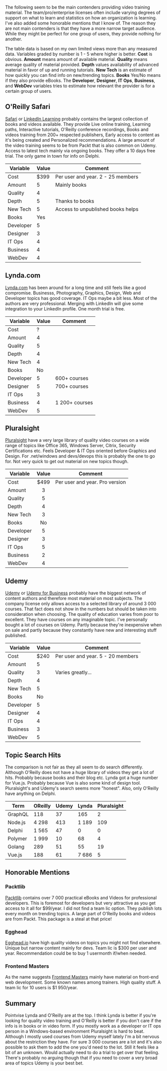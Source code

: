 The following seem to be the main contenders providing video training material. The team/pro/enterprise licenses often include varying degrees of support on what to learn and statistics on how an organization is learning. I've also added some honorable mentions that I know of. The reason they are not main contenders is that they have a more narrow target audience. While they might be perfect for one group of users, they provide nothing for another.

The table data is based on my own limited views more than any measured data. Variables graded by number is 1 - 5 where higher is better. **Cost** is obvious. **Amount** means amount of available material. **Quality** means average quality of material provided. **Depth** values availability of advanced material in favor of up and running tutorials. **New Tech** is an estimate of how quickly you can find info on new/trending topics. **Books** Yes/No means if they also provide eBooks. The **Developer**, **Designer**, **IT Ops**, **Business**, and **WebDev** variables tries to estimate how relevant the provider is for a certain group of users.

## O'Reilly Safari

[Safari](https://www.safaribooksonline.com) or [LinkedIn Learning](https://www.oreilly.com/online-learning/index.html) probably contains the largest collection of books and videos available. They provide Live online training, Learning paths, Interactive tutorials, O'Reilly conference recordings, Books and videos training from 200+ respected publishers, Early access to content as it's being created and Personalized recommendations. A large amount of the video training seems to be from Packt that is also common on Udemy. Access to latest tech mainly via ongoing books. They offer a 10 days free trial. The only game in town for info on Delphi.

| Variable  | Value | Comment                           |
| --------- | ----- | --------------------------------- |
| Cost      | $399  | Per user and year. 2 - 25 members |
| Amount    | 5     | Mainly books                      |
| Quality   | 4     |                                   |
| Depth     | 5     | Thanks to books                   |
| New Tech  | 5     | Access to unpublished books helps |
| Books     | Yes   |                                   |
| Developer | 5     |                                   |
| Designer  | 3     |                                   |
| IT Ops    | 4     |                                   |
| Business  | 4     |                                   |
| WebDev    | 4     |                                   |

## Lynda.com

[Lynda.com](https://www.lynda.com/) has been around for a long time and still feels like a good compromise. Businesss, Photography, Graphics, Design, Web and Developer topics has good coverage. IT Ops maybe a bit less. Most of the authors are very professional. Merging with LinkedIn will give some integration to your LinkedIn profile. One month trial is free.

| Variable  | Value | Comment        |
| --------- | ----- | -------------- |
| Cost      | ?     |                |
| Amount    | 4     |                |
| Quality   | 5     |                |
| Depth     | 4     |                |
| New Tech  | 4     |                |
| Books     | No    |                |
| Developer | 5     | 600+ courses   |
| Designer  | 5     | 700+ courses   |
| IT Ops    | 3     |                |
| Business  | 4     | 1 200+ courses |
| WebDev    | 5     |                |

## Pluralsight

[Pluralsight](https://www.pluralsight.com/business/teams) have a very large library of quality video courses on a wide range of topics like Office 365, Windows Server, Citrix, Security Certifications etc. Feels Developer & IT Ops oriented before Graphics and Design. For .net/windows and devs/devops this is probably the one to go for. Not very quick to get out material on new topics though.

| Variable  | Value | Comment                        |
| --------- | :---: | ------------------------------ |
| Cost      | $499  | Per user and year. Pro version |
| Amount    |   3   |                                |
| Quality   |   5   |                                |
| Depth     |   4   |                                |
| New Tech  |   3   |                                |
| Books     |  No   |                                |
| Developer |   5   |                                |
| Designer  |   3   |                                |
| IT Ops    |   5   |                                |
| Business  |   2   |                                |
| WebDev    |   4   |                                |

## Udemy

[Udemy](https://www.udemy.com/) or [Udemy for Business](https://business.udemy.com/) probably have the biggest network of content authors and therefore most material on most subjects. The company license only allows access to a selected library of around 3 000 courses. That fact does not show in the numbers but should be taken into consideration when choosing. The quality of education varies from poor to excellent. They have courses on any imaginable topic. I've personally bought a lot of courses on Udemy. Partly because they're inexpensive when on sale and partly because they constantly have new and interesting stuff published.

| Variable  | Value | Comment                           |
| --------- | ----- | --------------------------------- |
| Cost      | $240  | Per user and year. 5 - 20 members |
| Amount    | 5     |                                   |
| Quality   | 3     | Varies greatly...                 |
| Depth     | 4     |                                   |
| New Tech  | 5     |                                   |
| Books     | No    |                                   |
| Developer | 5     |                                   |
| Designer  | 4     |                                   |
| IT Ops    | 4     |                                   |
| Business  | 3     |                                   |
| WebDev    | 5     |                                   |

## Topic Search Hits

The comparison is not fair as they all seem to do search differently. Although O'Reilly does not have a huge library of videos they get a lot of hits. Probably because books and their blog etc. Lynda got a huge number for Vue.js. Probably because Vue is also some kind of design tool. Pluralsight's and Udemy's search seems more "honest". Also, only O'Reilly have anything on Delphi.

| Term    | OReilly | Udemy | Lynda | Pluralsight |
| ------- | ------- | ----- | ----- | ----------- |
| GraphQL | 118     | 37    | 165   | 2           |
| Node.js | 4 298   | 413   | 1 189 | 109         |
| Delphi  | 1 565   | 47    | 0     | 0           |
| Polymer | 1 999   | 10    | 68    | 4           |
| Golang  | 289     | 51    | 55    | 19          |
| Vue.js  | 188     | 61    | 7 686 | 5           |

## Honorable Mentions

### Packtlib

[Packtlib](https://subscription.packtpub.com) contains over 7 000 practical eBooks and Videos for professional developers. This is foremost for developers but very attractive as you get access to it all for $99/year. I did not find a team lic option. They publish lots every month on trending topics. A large part of O'Reilly books and videos are from Packt. This package is a steal at that price!

### Egghead

[Egghead.io](https://egghead.io/) have high quality videos on topics you might not find elsewhere. Unique but narrow content mainly for devs. Team lic is $300 per user and year. Recommendation could be to buy 1 usermonth if/when needed.

### Frontend Masters

As the name suggests [Frontend Masters](https://frontendmasters.com) mainly have material on front-end web development. Some known names among trainers. High quality stuff. A team lic for 10 users is $1 950/year.

## Summary

Pointvise Lynda and O'Reilly are at the top. I think Lynda is better if you're looking for quality video training and O'Reilly is better if you don't care if the info is in books or in video form. If you mostly work as a developer or IT ops person in a Windows-based environment Pluralsight is hard to beat. Although I mostly used courses from Udemy myself lately I'm a bit nervous about the restriction they have. For sure 3 000 courses are a lot and it's also possible to ask them to add the one you'd need to the lot. Still it feels like a bit of an unknown. Would actually need to do a trial to get over that feeling. There's probably no arguing though that if you need to cover a very broad area of topics Udemy is your best bet.
